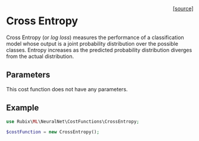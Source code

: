 <span style="float:right;"><a href="https://github.com/RubixML/ML/blob/master/src/NeuralNet/CostFunctions/CrossEntropy.php">[source]</a></span>

# Cross Entropy
Cross Entropy (or *log loss*) measures the performance of a classification model whose output is a joint probability distribution over the possible classes. Entropy increases as the predicted probability distribution diverges from the actual distribution.

## Parameters
This cost function does not have any parameters.

## Example
```php
use Rubix\ML\NeuralNet\CostFunctions\CrossEntropy;

$costFunction = new CrossEntropy();
```